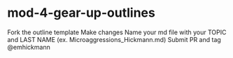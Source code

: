 # mod-4-gear-up-outlines


Fork the outline template
Make changes
Name your md file with your TOPIC and LAST NAME (ex.   Microaggressions_Hickmann.md)
Submit PR and tag @emhickmann
